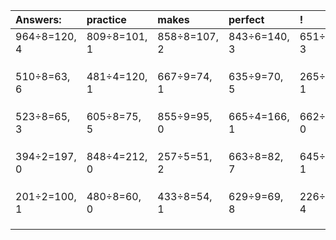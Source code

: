 | Answers: | practice | makes | perfect | ! |
| :--- | :--- | :--- | :--- | :--- |
| 964÷8=120, 4 | 809÷8=101, 1 | 858÷8=107, 2 | 843÷6=140, 3 | 651÷8=81, 3 | 
|   |   |   |   |   | 
|   |   |   |   |   | 
|   |   |   |   |   | 
| 510÷8=63, 6 | 481÷4=120, 1 | 667÷9=74, 1 | 635÷9=70, 5 | 265÷6=44, 1 | 
|   |   |   |   |   | 
|   |   |   |   |   | 
|   |   |   |   |   | 
| 523÷8=65, 3 | 605÷8=75, 5 | 855÷9=95, 0 | 665÷4=166, 1 | 662÷2=331, 0 | 
|   |   |   |   |   | 
|   |   |   |   |   | 
|   |   |   |   |   | 
| 394÷2=197, 0 | 848÷4=212, 0 | 257÷5=51, 2 | 663÷8=82, 7 | 645÷4=161, 1 | 
|   |   |   |   |   | 
|   |   |   |   |   | 
|   |   |   |   |   | 
| 201÷2=100, 1 | 480÷8=60, 0 | 433÷8=54, 1 | 629÷9=69, 8 | 226÷6=37, 4 | 
|   |   |   |   |   | 
|   |   |   |   |   | 
|   |   |   |   |   | 
